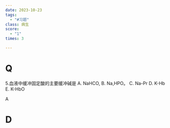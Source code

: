 ```yaml
---
date: 2023-10-23
tags:
  - "#习题"
class: 病生
score:
  - "1"
times: 3

---
```



# Q
5.血液中缓冲固定酸的主要缓冲碱是
A. NaHCO, B. Na,HPO。 C. Na-Pr D. K-Hb E. K-HbO




A





# D